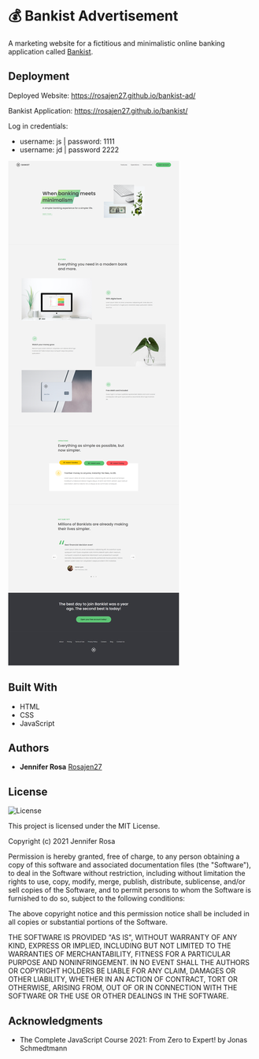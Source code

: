 # 💰 Bankist Advertisement

A marketing website for a fictitious and minimalistic online banking application called <a href="https://github.com/rosajen27/bankist">Bankist</a>.


## Deployment

Deployed Website: https://rosajen27.github.io/bankist-ad/


Bankist Application: https://rosajen27.github.io/bankist/


Log in credentials:

- username: js | password: 1111
- username: jd | password 2222

![demo](./img/demo.png)



## Built With

  * HTML
  * CSS
  * JavaScript

## Authors

  - **Jennifer Rosa**
    [Rosajen27](https://rosajen27.github.io/)


## License

![License](https://img.shields.io/badge/license-MIT%20License-blue.svg)

This project is licensed under the MIT License.

Copyright (c) 2021 Jennifer Rosa

Permission is hereby granted, free of charge, to any person obtaining a copy
of this software and associated documentation files (the "Software"), to deal
in the Software without restriction, including without limitation the rights
to use, copy, modify, merge, publish, distribute, sublicense, and/or sell
copies of the Software, and to permit persons to whom the Software is
furnished to do so, subject to the following conditions:

The above copyright notice and this permission notice shall be included in all
copies or substantial portions of the Software.

THE SOFTWARE IS PROVIDED "AS IS", WITHOUT WARRANTY OF ANY KIND, EXPRESS OR
IMPLIED, INCLUDING BUT NOT LIMITED TO THE WARRANTIES OF MERCHANTABILITY,
FITNESS FOR A PARTICULAR PURPOSE AND NONINFRINGEMENT. IN NO EVENT SHALL THE
AUTHORS OR COPYRIGHT HOLDERS BE LIABLE FOR ANY CLAIM, DAMAGES OR OTHER
LIABILITY, WHETHER IN AN ACTION OF CONTRACT, TORT OR OTHERWISE, ARISING FROM,
OUT OF OR IN CONNECTION WITH THE SOFTWARE OR THE USE OR OTHER DEALINGS IN THE
SOFTWARE.

## Acknowledgments

  * The Complete JavaScript Course 2021: From Zero to Expert! by Jonas Schmedtmann

